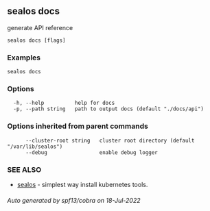 ## sealos docs

generate API reference

```
sealos docs [flags]
```

### Examples

```
sealos docs
```

### Options

```
  -h, --help          help for docs
  -p, --path string   path to output docs (default "./docs/api")
```

### Options inherited from parent commands

```
      --cluster-root string   cluster root directory (default "/var/lib/sealos")
      --debug                 enable debug logger
```

### SEE ALSO

* [sealos](sealos.md)	 - simplest way install kubernetes tools.

###### Auto generated by spf13/cobra on 18-Jul-2022
